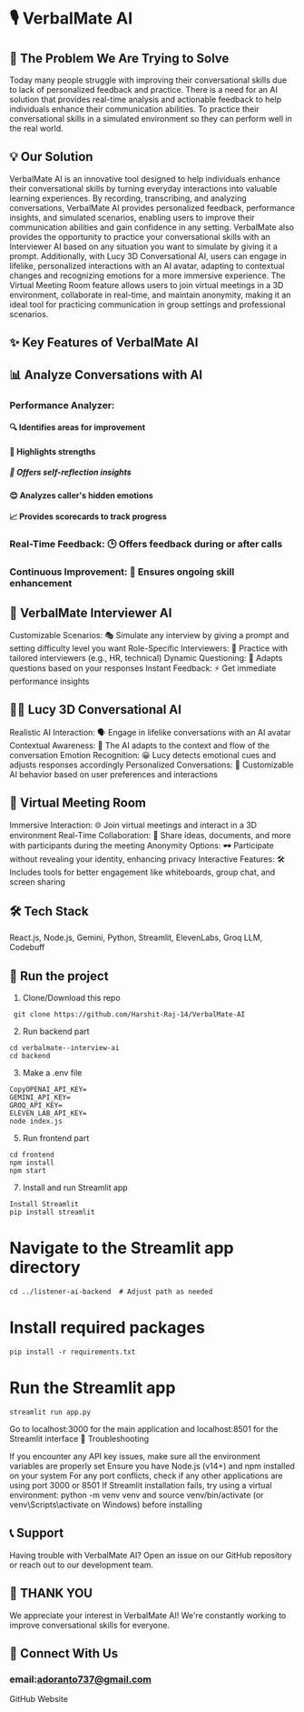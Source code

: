 # 🎙️ VerbalMate AI
## 🌟 The Problem We Are Trying to Solve
Today many people struggle with improving their conversational skills due to lack of personalized feedback and practice. There is a need for an AI solution that provides real-time analysis and actionable feedback to help individuals enhance their communication abilities. To practice their conversational skills in a simulated environment so they can perform well in the real world.
## 💡 Our Solution
VerbalMate AI is an innovative tool designed to help individuals enhance their conversational skills by turning everyday interactions into valuable learning experiences. By recording, transcribing, and analyzing conversations, VerbalMate AI provides personalized feedback, performance insights, and simulated scenarios, enabling users to improve their communication abilities and gain confidence in any setting.
VerbalMate also provides the opportunity to practice your conversational skills with an Interviewer AI based on any situation you want to simulate by giving it a prompt.
Additionally, with Lucy 3D Conversational AI, users can engage in lifelike, personalized interactions with an AI avatar, adapting to contextual changes and recognizing emotions for a more immersive experience.
The Virtual Meeting Room feature allows users to join virtual meetings in a 3D environment, collaborate in real-time, and maintain anonymity, making it an ideal tool for practicing communication in group settings and professional scenarios.
## ✨ Key Features of VerbalMate AI
## 📊 Analyze Conversations with AI

   ### Performance Analyzer:

#### 🔍 Identifies areas for improvement

#### 🌟 Highlights strengths

##### 🧠 Offers self-reflection insights

#### 😊 Analyzes caller's hidden emotions

#### 📈 Provides scorecards to track progress


### Real-Time Feedback: 🕒 Offers feedback during or after calls
### Continuous Improvement: 🔄 Ensures ongoing skill enhancement

## 🤖 VerbalMate Interviewer AI

Customizable Scenarios: 🎭 Simulate any interview by giving a prompt and setting difficulty level you want
Role-Specific Interviewers: 👔 Practice with tailored interviewers (e.g., HR, technical)
Dynamic Questioning: 🔄 Adapts questions based on your responses
Instant Feedback: ⚡ Get immediate performance insights

## 👩‍💼 Lucy 3D Conversational AI

Realistic AI Interaction: 🗣️ Engage in lifelike conversations with an AI avatar
Contextual Awareness: 🧠 The AI adapts to the context and flow of the conversation
Emotion Recognition: 😀 Lucy detects emotional cues and adjusts responses accordingly
Personalized Conversations: 👤 Customizable AI behavior based on user preferences and interactions

## 🏢 Virtual Meeting Room

Immersive Interaction: 🌐 Join virtual meetings and interact in a 3D environment
Real-Time Collaboration: 👥 Share ideas, documents, and more with participants during the meeting
Anonymity Options: 🕶️ Participate without revealing your identity, enhancing privacy
Interactive Features: 🛠️ Includes tools for better engagement like whiteboards, group chat, and screen sharing

## 🛠️ Tech Stack
React.js, Node.js, Gemini, Python, Streamlit, ElevenLabs, Groq LLM, Codebuff
## 🚀 Run the project
1. Clone/Download this repo
```
 git clone https://github.com/Harshit-Raj-14/VerbalMate-AI
```
2. Run backend part
```
cd verbalmate--interview-ai
cd backend
```
3. Make a .env file
```
CopyOPENAI_API_KEY=
GEMINI_API_KEY=
GROQ_API_KEY=
ELEVEN_LAB_API_KEY=
node index.js
```
5. Run frontend part
```
cd frontend
npm install
npm start
```
7. Install and run Streamlit app
```
Install Streamlit
pip install streamlit
```
# Navigate to the Streamlit app directory
```
cd ../listener-ai-backend  # Adjust path as needed
```
# Install required packages
```
pip install -r requirements.txt
```
# Run the Streamlit app
```
streamlit run app.py
```
Go to localhost:3000 for the main application and localhost:8501 for the Streamlit interface
🔧 Troubleshooting

If you encounter any API key issues, make sure all the environment variables are properly set
Ensure you have Node.js (v14+) and npm installed on your system
For any port conflicts, check if any other applications are using port 3000 or 8501
If Streamlit installation fails, try using a virtual environment: python -m venv venv and source venv/bin/activate (or venv\Scripts\activate on Windows) before installing

## 📞 Support
Having trouble with VerbalMate AI? Open an issue on our GitHub repository or reach out to our development team.
## 🙏 THANK YOU
We appreciate your interest in VerbalMate AI! We're constantly working to improve conversational skills for everyone.
## 📱 Connect With Us
   ### email:adoranto737@gmail.com

GitHub
Website
